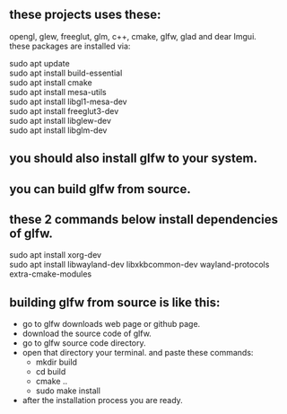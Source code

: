 ## these projects uses these:  
opengl, glew, freeglut, glm, c++, cmake, glfw, glad and dear Imgui.   
these packages are installed via:    

sudo apt update    
sudo apt install build-essential    
sudo apt install cmake    
sudo apt install mesa-utils                 
sudo apt install libgl1-mesa-dev            
sudo apt install freeglut3-dev              
sudo apt install libglew-dev                
sudo apt install libglm-dev                 

## you should also install glfw to your system.  
## you can build glfw from source. 
## these 2 commands below install dependencies of glfw.  
sudo apt install xorg-dev  
sudo apt install libwayland-dev libxkbcommon-dev wayland-protocols extra-cmake-modules  
## building glfw from source is like this:
- go to glfw downloads web page or github page.  
- download the source code of glfw.  
- go to glfw source code directory.  
- open that directory your terminal. and paste these commands:  
    - mkdir build  
    - cd build  
    - cmake ..  
    - sudo make install  
- after the installation process you are ready.  


